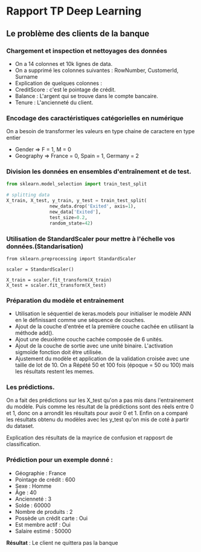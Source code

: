 # Rapport TP Deep Learning
## Le problème des clients de la banque

### Chargement et inspection et nettoyages des données
- On a 14 colonnes et 10k lignes de data.
- On a supprimé les colonnes suivantes : RowNumber, CustomerId, Surname
- Explication de quelques colonnes : 
- CreditScore : c'est le pointage de crédit.
- Balance : L'argent qui se trouve dans le compte bancaire.
- Tenure : L'ancienneté du client.
### Encodage des caractéristiques catégorielles en numérique
On a besoin de transformer les valeurs en type chaine de caractere en type entier
- Gender => F = 1, M = 0
- Geography => France = 0, Spain = 1, Germany = 2

### Division les données en ensembles d'entraînement et de test.
``` python
from sklearn.model_selection import train_test_split

# splitting data
X_train, X_test, y_train, y_test = train_test_split(
                new_data.drop('Exited', axis=1),
                new_data['Exited'],
                test_size=0.2,
                random_state=42)
```
### Utilisation de StandardScaler pour mettre à l'échelle vos données.(Standarisation)
```
from sklearn.preprocessing import StandardScaler

scaler = StandardScaler()

X_train = scaler.fit_transform(X_train)
X_test = scaler.fit_transform(X_test)
```

### Préparation du modèle et entrainement


- Utilisation le séquentiel de keras.models pour initialiser le modèle ANN en le définissant comme une séquence de couches.
- Ajout de la couche d'entrée et la première couche cachée en utilisant la méthode add().
- Ajout une deuxième couche cachée composée de 6 unités.
- Ajout de la couche de sortie avec une unité binaire. L'activation sigmoïde fonction doit être utilisée.
- Ajustement du modèle et application de la validation croisée avec une taille de lot de 10. On a Répété 50 et 100 fois (époque = 50 ou 100) mais les résultats restent les memes.

### Les prédictions.
On a fait des prédictions sur les X_test qu'on a pas mis dans l'entrainement du modèle.
Puis comme les résultat de la prédictions sont des réels entre 0 et 1, donc on a arrondit les résultats pour avoir 0 et 1. Enfin on a comparé les résultats obtenu du modèles avec les y_test qu'on mis de coté à partir du dataset.

Explication des résultats de la mayrice de confusion et rapposrt de classification.

 
 ### Prédiction pour un exemple donné : 
 - Géographie : France
 - Pointage de crédit : 600
 - Sexe : Homme
 - Âge : 40
 - Ancienneté : 3
 - Solde : 60000
 - Nombre de produits : 2
 - Possède un crédit carte : Oui
 - Est membre actif : Oui
 - Salaire estimé : 50000
   
 __Résultat__ : Le client ne quittera pas la banque
